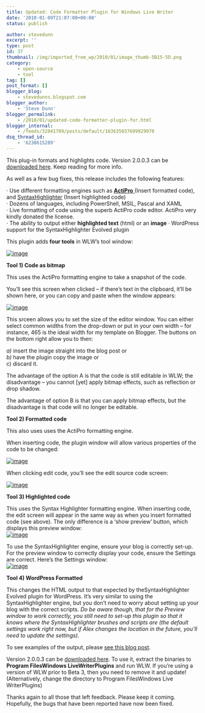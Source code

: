 ```yaml
---
title: Updated: Code Formatter Plugin for Windows Live Writer
date: '2010-01-09T21:07:00+00:00'
status: publish

author: stevedunn
excerpt: ''
type: post
id: 37
thumbnail: /img/imported_from_wp/2010/01/image_thumb-5B15-5D.png
category:
    - open-source
    - tool
tag: []
post_format: []
blogger_blog:
    - stevedunns.blogspot.com
blogger_author:
    - 'Steve Dunn'
blogger_permalink:
    - /2010/01/updated-code-formatter-plugin-for.html
blogger_internal:
    - /feeds/32841709/posts/default/163635037699929970
dsq_thread_id:
    - '6238615289'
---
```

This plug-in formats and highlights code. Version 2.0.0.3 can be [downloaded here](http://sites.google.com/a/dunnhq.com/steve/CodeFormatterPlugin2.0.0.3.zip?attredirects=0). Keep reading for more info.

As well as a few bug fixes, this release includes the following features:

· Use different formatting engines such as [**ActiPro** ](http://www.actiprosoftware.com/Products/DotNet/WindowsForms/SyntaxEditor/Default.aspx)(Insert formatted code), and [SyntaxHighlighter](http://alexgorbatchev.com/wiki/SyntaxHighlighter:Demo) (Insert highlighted code)  
· Dozens of languages, including PowerShell, MSIL, Pascal and XAML  
· Live formatting of code using the superb ActiPro code editor. ActiPro very kindly donated the license.  
· The ability to output either **highlighted text** (html) or an **image** · WordPress support for the SyntaxHighlighter Evolved plugin

This plugin adds **four tools** in WLW’s tool window:

[![image](https://lh6.ggpht.com/_bIhihWOyLpw/S0jh3HeF5bI/AAAAAAAABmE/OW94DbGPMW8/image_thumb%5B15%5D.png?imgmax=800 "image")](https://lh4.ggpht.com/_bIhihWOyLpw/S0jh2R2qIwI/AAAAAAAABmA/_XcKx99thbk/s1600-h/image%5B27%5D.png)

**Tool 1) Code as bitmap**

This uses the ActiPro formatting engine to take a snapshot of the code.

You’ll see this screen when clicked – if there’s text in the clipboard, it’ll be shown here, or you can copy and paste when the window appears:

[![image](https://lh5.ggpht.com/_bIhihWOyLpw/S0jh5XL7F7I/AAAAAAAABm4/dh3N0HtWhKc/image_thumb%5B16%5D.png?imgmax=800 "image")](https://lh5.ggpht.com/_bIhihWOyLpw/S0jh4DeQhxI/AAAAAAAABmw/8myBHxtVfGY/s1600-h/image%5B28%5D.png)

This srceen allows you to set the size of the editor window. You can either select common widths from the drop-down or put in your own width – for instance, 465 is the ideal width for my template on Blogger. The buttons on the bottom right allow you to then:

*a)* insert the image straight into the blog post or  
*b)* have the plugin copy the image or  
c) discard it.

The advantage of the option A is that the code is still editable in WLW; the disadvantage – you cannot \[yet\] apply bitmap effects, such as reflection or drop shadow.

The advantage of option B is that you can apply bitmap effects, but the disadvantage is that code will no longer be editable.

**Tool 2) Formatted code**

This also uses uses the ActiPro formatting engine.

When inserting code, the plugin window will allow various properties of the code to be changed:

[![image](https://lh5.ggpht.com/_bIhihWOyLpw/S0jh7GLsatI/AAAAAAAABnI/QxGapuPzoss/image_thumb%5B17%5D.png?imgmax=800 "image")](https://lh4.ggpht.com/_bIhihWOyLpw/S0jh6K_HyZI/AAAAAAAABnA/yEdtq8v7dfI/s1600-h/image%5B29%5D.png)

When clicking edit code, you’ll see the edit source code screen:

[![image](https://lh3.ggpht.com/_bIhihWOyLpw/S0jh89B3KqI/AAAAAAAABnY/qw26NOYDziM/image_thumb%5B18%5D.png?imgmax=800 "image")](https://lh6.ggpht.com/_bIhihWOyLpw/S0jh7_ku-SI/AAAAAAAABnM/jXZX2r-__io/s1600-h/image%5B30%5D.png)

**Tool 3) Highlighted code**

This uses the Syntax Highlighter formatting engine. When inserting code, the edit screen will appear in the same way as when you insert formatted code (see above). The only difference is a ‘show preview’ button, which displays this preview window:  
[![image](https://lh3.ggpht.com/_bIhihWOyLpw/S0jh-mAsSdI/AAAAAAAABno/S9v-5czRCxs/image_thumb%5B19%5D.png?imgmax=800 "image")](https://lh3.ggpht.com/_bIhihWOyLpw/S0jh98LDvoI/AAAAAAAABng/bEGSH3JLB3U/s1600-h/image%5B31%5D.png)

To use the SyntaxHighlighter engine, ensure your blog is correctly set-up. For the preview window to correctly display your code, ensure the Settings are correct. Here’s the Settings window:  
[![image](https://lh4.ggpht.com/_bIhihWOyLpw/S0jiAlLtuPI/AAAAAAAABn4/tLG6HLaj7aA/image_thumb%5B20%5D.png?imgmax=800 "image")](https://lh4.ggpht.com/_bIhihWOyLpw/S0jh_nC5lVI/AAAAAAAABnw/6G2mf8mVyLs/s1600-h/image%5B32%5D.png)

**Tool 4) WordPress Formatted**

This changes the HTML output to that expected by theSyntaxHighlighter Evolved plugin for WordPress. It’s very similar to using the SyntaxHighlighter engine, but you don’t need to worry about setting up your blog with the correct scripts. *Do be aware though, that for the Preview window to work correctly, you still need to set-up this plugin so that it knows where the SyntaxHighlighter brushes and scripts are (the default settings work right now, but if Alex changes the location in the future, you’ll need to update the settings).*

To see examples of the output, please [see this blog post](http://dunnblog.azurewebsites.net/index.php/2009/03/06/new-version-of-the-code-formatter-plugin/).

Version 2.0.0.3 can be [downloaded here](http://sites.google.com/a/dunnhq.com/steve/CodeFormatterPlugin2.0.0.3.zip?attredirects=0). To use it, extract the binaries to **Program FilesWindows LiveWriterPlugins** and run WLW. If you’re using a version of WLW prior to Beta 3, then you need to remove it and update! (Alternatively, change the directory to Program FilesWindows Live WriterPlugins)

Thanks again to all those that left feedback. Please keep it coming. Hopefully, the bugs that have been reported have now been fixed.